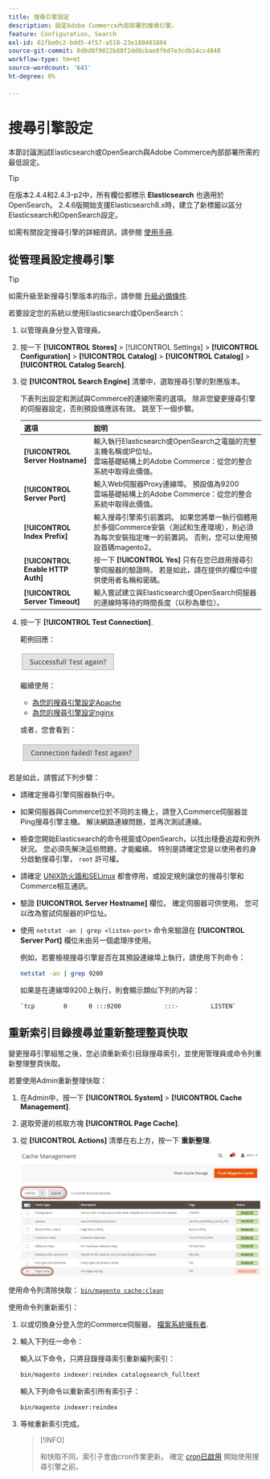 ```yaml
---
title: 搜尋引擎設定
description: 設定Adobe Commerce內部部署的搜尋引擎。
feature: Configuration, Search
exl-id: 61fbe0c2-bdd5-4f57-a518-23e180401804
source-git-commit: 8d0d8f9822b88f2dd8cbae8f6d7e3cdb14cc4848
workflow-type: tm+mt
source-wordcount: '643'
ht-degree: 0%

---
```


# 搜尋引擎設定

本節討論測試Elasticsearch或OpenSearch與Adobe Commerce內部部署所需的最低設定。

>[!TIP]
>
>在版本2.4.4和2.4.3-p2中，所有欄位都標示 **Elasticsearch** 也適用於OpenSearch。
>2.4.6版開始支援Elasticsearch8.x時，建立了新標籤以區分Elasticsearch和OpenSearch設定。

如需有關設定搜尋引擎的詳細資訊，請參閱 [使用手冊](https://experienceleague.adobe.com/docs/commerce-admin/catalog/catalog/search/search-configuration.html).

## 從管理員設定搜尋引擎

>[!TIP]
>
>如需升級至新搜尋引擎版本的指示，請參閱 [升級必備條件](../../upgrade/prepare/prerequisites.md).

若要設定您的系統以使用Elasticsearch或OpenSearch：

1. 以管理員身分登入管理員。
1. 按一下 **[!UICONTROL Stores]** > [!UICONTROL Settings] > **[!UICONTROL Configuration]** > **[!UICONTROL Catalog]** > **[!UICONTROL Catalog]** > **[!UICONTROL Catalog Search]**.
1. 從 **[!UICONTROL Search Engine]** 清單中，選取搜尋引擎的對應版本。

   下表列出設定和測試與Commerce的連線所需的選項。 除非您變更搜尋引擎的伺服器設定，否則預設值應該有效。 跳至下一個步驟。

   | 選項 | 說明 |
   |--- |--- |
   | **[!UICONTROL Server Hostname]** | 輸入執行Elasticsearch或OpenSearch之電腦的完整主機名稱或IP位址。<br>雲端基礎結構上的Adobe Commerce：從您的整合系統中取得此價值。 |
   | **[!UICONTROL Server Port]** | 輸入Web伺服器Proxy連線埠。 預設值為9200<br>雲端基礎結構上的Adobe Commerce：從您的整合系統中取得此價值。 |
   | **[!UICONTROL Index Prefix]** | 輸入搜尋引擎索引前置詞。 如果您將單一執行個體用於多個Commerce安裝（測試和生產環境），則必須為每次安裝指定唯一的前置詞。 否則，您可以使用預設首碼magento2。 |
   | **[!UICONTROL Enable HTTP Auth]** | 按一下 **[!UICONTROL Yes]** 只有在您已啟用搜尋引擎伺服器的驗證時。 若是如此，請在提供的欄位中提供使用者名稱和密碼。 |
   | **[!UICONTROL Server Timeout]** | 輸入嘗試建立與Elasticsearch或OpenSearch伺服器的連線時等待的時間長度（以秒為單位）。 |

1. 按一下 **[!UICONTROL Test Connection]**.

   範例回應：

   ![成功](../../assets/configuration/elastic_test-success.png)

   繼續使用：

   - [為您的搜尋引擎設定Apache](../../installation/prerequisites/search-engine/configure-apache.md)
   - [為您的搜尋引擎設定nginx](../../installation/prerequisites/search-engine/configure-nginx.md)

   或者，您會看到：

   ![失敗](../../assets/configuration/elastic_test-fail.png)

若是如此，請嘗試下列步驟：

- 請確定搜尋引擎伺服器執行中。
- 如果伺服器與Commerce位於不同的主機上，請登入Commerce伺服器並Ping搜尋引擎主機。 解決網路連線問題，並再次測試連線。
- 檢查您開始Elasticsearch的命令視窗或OpenSearch，以找出棧疊追蹤和例外狀況。 您必須先解決這些問題，才能繼續。 特別是請確定您是以使用者的身分啟動搜尋引擎， `root` 許可權。
- 請確定 [UNIX防火牆和SELinux](../../installation/prerequisites/search-engine/overview.md#firewall-and-selinux) 都會停用，或設定規則讓您的搜尋引擎和Commerce相互通訊。
- 驗證 **[!UICONTROL Server Hostname]** 欄位。 確定伺服器可供使用。 您可以改為嘗試伺服器的IP位址。
- 使用 `netstat -an | grep <listen-port>` 命令來驗證在 **[!UICONTROL Server Port]** 欄位未由另一個處理序使用。

  例如，若要檢視搜尋引擎是否在其預設連線埠上執行，請使用下列命令：

  ```bash
  netstat -an | grep 9200
  ```

  如果是在連線埠9200上執行，則會顯示類似下列的內容：

  ```terminal
  `tcp        0      0 :::9200            :::-         LISTEN`
  ```

## 重新索引目錄搜尋並重新整理整頁快取

變更搜尋引擎組態之後，您必須重新索引目錄搜尋索引，並使用管理員或命令列重新整理整頁快取。

若要使用Admin重新整理快取：

1. 在Admin中，按一下 **[!UICONTROL System]** > **[!UICONTROL Cache Management]**.
1. 選取旁邊的核取方塊 **[!UICONTROL Page Cache]**.
1. 從 **[!UICONTROL Actions]** 清單在右上方，按一下 **重新整理**.

   ![快取管理](../../assets/configuration/refresh-cache.png)

使用命令列清除快取： [`bin/magento cache:clean`](../cli/manage-cache.md#clean-and-flush-cache-types)

使用命令列重新索引：

1. 以或切換身分登入您的Commerce伺服器， [檔案系統擁有者](../../installation/prerequisites/file-system/overview.md).
1. 輸入下列任一命令：

   輸入以下命令，只將目錄搜尋索引重新編列索引：

   ```bash
   bin/magento indexer:reindex catalogsearch_fulltext
   ```

   輸入下列命令以重新索引所有索引子：

   ```bash
   bin/magento indexer:reindex
   ```

1. 等候重新索引完成。

   >[!INFO]
   >
   >和快取不同，索引子會由cron作業更新。 確定 [cron已啟用](../cli/configure-cron-jobs.md) 開始使用搜尋引擎之前。
